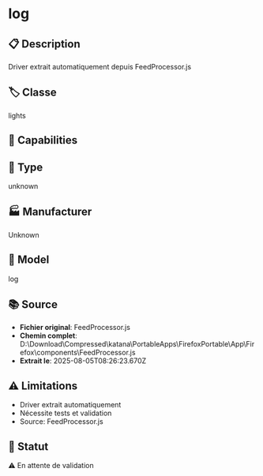 # log

## 📋 Description
Driver extrait automatiquement depuis FeedProcessor.js

## 🏷️ Classe
lights

## 🔧 Capabilities


## 📡 Type
unknown

## 🏭 Manufacturer
Unknown

## 📱 Model
log

## 📚 Source
- **Fichier original**: FeedProcessor.js
- **Chemin complet**: D:\Download\Compressed\katana\PortableApps\FirefoxPortable\App\Firefox\components\FeedProcessor.js
- **Extrait le**: 2025-08-05T08:26:23.670Z

## ⚠️ Limitations
- Driver extrait automatiquement
- Nécessite tests et validation
- Source: FeedProcessor.js

## 🚀 Statut
⚠️ En attente de validation
